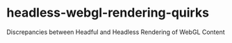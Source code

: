 # headless-webgl-rendering-quirks
Discrepancies between Headful and Headless Rendering of WebGL Content
